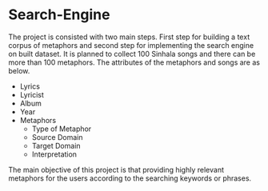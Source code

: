 # Search-Engine

The project is consisted with two main steps. First step for building a text corpus of metaphors and second step for implementing the search engine on built dataset.
It is planned to collect 100 Sinhala songs and there can be more than 100 metaphors. The attributes of the metaphors and songs are as below.

* Lyrics
* Lyricist
* Album
* Year
* Metaphors
  * Type of Metaphor
  * Source Domain
  * Target Domain
  * Interpretation

The main objective of this project is that providing highly relevant metaphors for the users according to the searching keywords or phrases.
